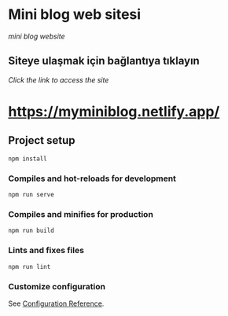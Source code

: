# Mini blog web sitesi

*mini blog website*

## Siteye ulaşmak için bağlantıya tıklayın
*Click the link to access the site*
# https://myminiblog.netlify.app/

## Project setup
```
npm install
```

### Compiles and hot-reloads for development
```
npm run serve
```

### Compiles and minifies for production
```
npm run build
```

### Lints and fixes files
```
npm run lint
```

### Customize configuration
See [Configuration Reference](https://cli.vuejs.org/config/).
